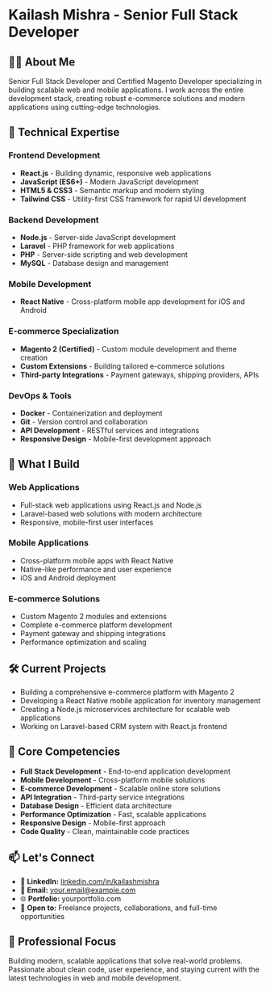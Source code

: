 # Kailash Mishra - Senior Full Stack Developer

## 👨‍💻 About Me
Senior Full Stack Developer and Certified Magento Developer specializing in building scalable web and mobile applications. I work across the entire development stack, creating robust e-commerce solutions and modern applications using cutting-edge technologies.

## 🚀 Technical Expertise

### Frontend Development
- **React.js** - Building dynamic, responsive web applications
- **JavaScript (ES6+)** - Modern JavaScript development
- **HTML5 & CSS3** - Semantic markup and modern styling
- **Tailwind CSS** - Utility-first CSS framework for rapid UI development

### Backend Development
- **Node.js** - Server-side JavaScript development
- **Laravel** - PHP framework for web applications
- **PHP** - Server-side scripting and web development
- **MySQL** - Database design and management

### Mobile Development
- **React Native** - Cross-platform mobile app development for iOS and Android

### E-commerce Specialization
- **Magento 2 (Certified)** - Custom module development and theme creation
- **Custom Extensions** - Building tailored e-commerce solutions
- **Third-party Integrations** - Payment gateways, shipping providers, APIs

### DevOps & Tools
- **Docker** - Containerization and deployment
- **Git** - Version control and collaboration
- **API Development** - RESTful services and integrations
- **Responsive Design** - Mobile-first development approach

## 💼 What I Build

### Web Applications
- Full-stack web applications using React.js and Node.js
- Laravel-based web solutions with modern architecture
- Responsive, mobile-first user interfaces

### Mobile Applications
- Cross-platform mobile apps with React Native
- Native-like performance and user experience
- iOS and Android deployment

### E-commerce Solutions
- Custom Magento 2 modules and extensions
- Complete e-commerce platform development
- Payment gateway and shipping integrations
- Performance optimization and scaling

## 🛠️ Current Projects
- Building a comprehensive e-commerce platform with Magento 2
- Developing a React Native mobile application for inventory management
- Creating a Node.js microservices architecture for scalable web applications
- Working on Laravel-based CRM system with React.js frontend


## 🌟 Core Competencies
- **Full Stack Development** - End-to-end application development
- **Mobile Development** - Cross-platform mobile solutions
- **E-commerce Development** - Scalable online store solutions
- **API Integration** - Third-party service integrations
- **Database Design** - Efficient data architecture
- **Performance Optimization** - Fast, scalable applications
- **Responsive Design** - Mobile-first approach
- **Code Quality** - Clean, maintainable code practices

## 📫 Let's Connect
- 💼 **LinkedIn:** [linkedin.com/in/kailashmishra](https://linkedin.com/in/kailashmishra)
- 📧 **Email:** your.email@example.com
- 🌐 **Portfolio:** yourportfolio.com
- 💬 **Open to:** Freelance projects, collaborations, and full-time opportunities

## 🎯 Professional Focus
Building modern, scalable applications that solve real-world problems. Passionate about clean code, user experience, and staying current with the latest technologies in web and mobile development.

